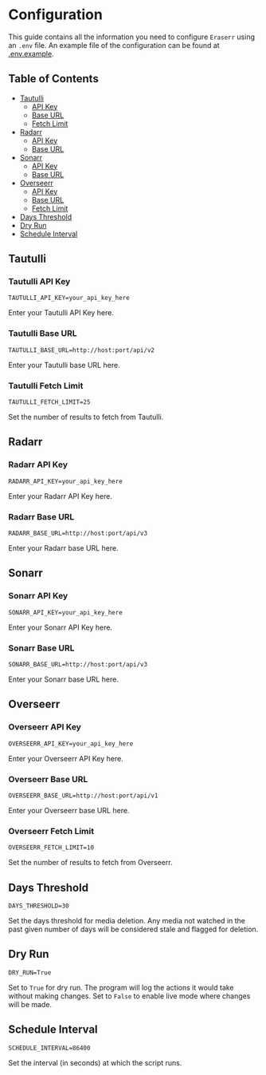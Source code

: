 # Configuration
This guide contains all the information you need to configure `Eraserr` using an `.env` file. An example file of the configuration can be found at [.env.example](.env.example).

## Table of Contents
- [Tautulli](#tautulli)
  - [API Key](#tautulli-api-key)
  - [Base URL](#tautulli-base-url)
  - [Fetch Limit](#tautulli-fetch-limit)
- [Radarr](#radarr)
  - [API Key](#radarr-api-key)
  - [Base URL](#radarr-base-url)
- [Sonarr](#sonarr)
  - [API Key](#sonarr-api-key)
  - [Base URL](#sonarr-base-url)
- [Overseerr](#overseerr)
  - [API Key](#overseerr-api-key)
  - [Base URL](#overseerr-base-url)
  - [Fetch Limit](#overseerr-fetch-limit)
- [Days Threshold](#days-threshold)
- [Dry Run](#dry-run)
- [Schedule Interval](#schedule-interval)

## Tautulli

### Tautulli API Key
`TAUTULLI_API_KEY=your_api_key_here`

Enter your Tautulli API Key here.

### Tautulli Base URL
`TAUTULLI_BASE_URL=http://host:port/api/v2`

Enter your Tautulli base URL here.

### Tautulli Fetch Limit
`TAUTULLI_FETCH_LIMIT=25`

Set the number of results to fetch from Tautulli.

## Radarr

### Radarr API Key
`RADARR_API_KEY=your_api_key_here`

Enter your Radarr API Key here.

### Radarr Base URL
`RADARR_BASE_URL=http://host:port/api/v3`

Enter your Radarr base URL here.

## Sonarr

### Sonarr API Key
`SONARR_API_KEY=your_api_key_here`

Enter your Sonarr API Key here.

### Sonarr Base URL
`SONARR_BASE_URL=http://host:port/api/v3`

Enter your Sonarr base URL here.

## Overseerr

### Overseerr API Key
`OVERSEERR_API_KEY=your_api_key_here`

Enter your Overseerr API Key here.

### Overseerr Base URL
`OVERSEERR_BASE_URL=http://host:port/api/v1`

Enter your Overseerr base URL here.

### Overseerr Fetch Limit
`OVERSEERR_FETCH_LIMIT=10`

Set the number of results to fetch from Overseerr.

## Days Threshold
`DAYS_THRESHOLD=30`

Set the days threshold for media deletion. Any media not watched in the past given number of days will be considered stale and flagged for deletion.

## Dry Run
`DRY_RUN=True`

Set to `True` for dry run. The program will log the actions it would take without making changes. Set to `False` to enable live mode where changes will be made.

## Schedule Interval
`SCHEDULE_INTERVAL=86400`

Set the interval (in seconds) at which the script runs.
